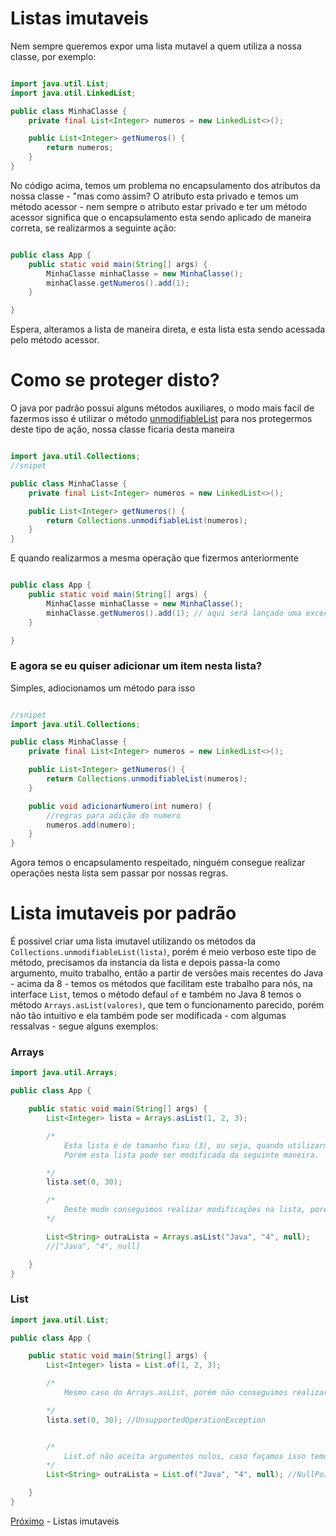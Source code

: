 # Listas imutaveis

Nem sempre queremos expor uma lista mutavel a quem utiliza a nossa classe, por exemplo:

```java

import java.util.List;
import java.util.LinkedList;

public class MinhaClasse {
	private final List<Integer> numeros = new LinkedList<>();

	public List<Integer> getNumeros() {
		return numeros;
	}
}
```

No código acima, temos um problema no encapsulamento dos atributos da nossa classe - "mas como assim? O atributo esta privado e temos um método acessor - nem sempre o atributo estar privado e ter um método acessor significa que o encapsulamento esta sendo aplicado de maneira correta, se realizarmos a seguinte ação:

```java

public class App {
	public static void main(String[] args) {
		MinhaClasse minhaClasse = new MinhaClasse();
		minhaClasse.getNumeros().add(1);
	}

}
``` 

Espera, alteramos a lista de maneira direta, e esta lista esta sendo acessada pelo método acessor.

# Como se proteger disto?

O java por padrão possui alguns métodos auxiliares, o modo mais facil de fazermos isso é utilizar o método [unmodifiableList](https://docs.oracle.com/javase/8/docs/api/?java/util/Collections.html) para nos protegermos deste tipo de ação, nossa classe ficaria desta maneira


```java

import java.util.Collections;
//snipet

public class MinhaClasse {
	private final List<Integer> numeros = new LinkedList<>();

	public List<Integer> getNumeros() {
		return Collections.unmodifiableList(numeros);
	}
}
```

E quando realizarmos a mesma operação que fizermos anteriormente

```java

public class App {
	public static void main(String[] args) {
		MinhaClasse minhaClasse = new MinhaClasse();
		minhaClasse.getNumeros().add(1); // aqui será lançado uma exceção do tipo UnsupportedOperationException
	}

}
``` 

### E agora se eu quiser adicionar um item nesta lista?

Simples, adiocionamos um método para isso


```java

//snipet
import java.util.Collections;

public class MinhaClasse {
	private final List<Integer> numeros = new LinkedList<>();

	public List<Integer> getNumeros() {
		return Collections.unmodifiableList(numeros);
	}

	public void adicionarNumero(int numero) {
		//regras para adição do numero
		numeros.add(numero);
	}
}
```
Agora temos o encapsulamento respeitado, ninguém consegue realizar operações nesta lista sem passar por nossas regras.

# Lista imutaveis por padrão

É possivel criar uma lista imutavel utilizando os métodos da ```Collections.unmodifiableList(lista)```, porém é meio verboso este tipo de método, precisamos da instancia da lista e depois passa-la como argumento, muito trabalho, então a partir de versões mais recentes do Java - acima da 8 - temos os métodos que facilitam este trabalho para nós, na interface ```List```, temos o método defaul ```of``` e também no Java 8 temos o método ```Arrays.asList(valores)```, que tem o funcionamento parecido, porém não tão intuitivo e ela também pode ser modificada - com algumas ressalvas - segue alguns exemplos:


### Arrays

```java
import java.util.Arrays;

public class App {

	public static void main(String[] args) {
		List<Integer> lista = Arrays.asList(1, 2, 3);

		/*
			Esta lista é de tamanho fixo (3), ou seja, quando utilizarmos método para adicionar ou remover itens teremos a exceção UnsupportedOperationException.
			Porém esta lista pode ser modificada da seguinte maneira.

		*/
		lista.set(0, 30);

		/*
			Deste modo conseguimos realizar modificações na lista, porém sem alterar o seu tamanho de algum modo, este tipo de operações também aceita argumentos nulos como no exemplo a baixo
		*/

		List<String> outraLista = Arrays.asList("Java", "4", null);
		//["Java", "4", null]

	}
}
```

### List

```java
import java.util.List;

public class App {

	public static void main(String[] args) {
		List<Integer> lista = List.of(1, 2, 3);

		/*
			Mesmo caso do Arrays.asList, porém não conseguimos realizar nenhum tipo de alteração

		*/
		lista.set(0, 30); //UnsupportedOperationException


		/*
			List.of não aceita argumentos nulos, caso façamos isso temos uma NullPointerException
		*/
		List<String> outraLista = List.of("Java", "4", null); //NullPointerException

	}
}
```

[Próximo](./08-Listas-imutaveis.md) - Listas imutaveis